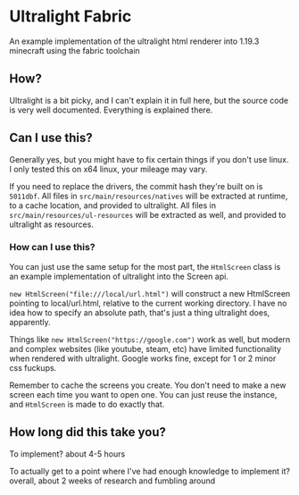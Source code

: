 # Ultralight Fabric
An example implementation of the ultralight html renderer into 1.19.3 minecraft using the fabric toolchain

## How?
Ultralight is a bit picky, and I can't explain it in full here, but the source code is very well documented. Everything is explained there.

## Can I use this?
Generally yes, but you might have to fix certain things if you don't use linux. I only tested this on x64 linux, your mileage may vary.

If you need to replace the drivers, the commit hash they're built on is `5011dbf`. All files in `src/main/resources/natives` will be extracted at runtime, to a cache location, and provided to ultralight. All files in `src/main/resources/ul-resources` will be extracted as well, and provided to ultralight as resources.

### How can I use this?
You can just use the same setup for the most part, the `HtmlScreen` class is an example implementation of ultralight into the Screen api.

`new HtmlScreen("file:///local/url.html")` will construct a new HtmlScreen pointing to local/url.html, relative to the current working directory. I have no idea how to specify an absolute path, that's just a thing ultralight does, apparently.

Things like `new HtmlScreen("https://google.com")` work as well, but modern and complex websites (like youtube, steam, etc) have limited functionality when rendered with ultralight. Google works fine, except for 1 or 2 minor css fuckups. 

Remember to cache the screens you create. You don't need to make a new screen each time you want to open one. You can just reuse the instance, and `HtmlScreen` is made to do exactly that.

## How long did this take you?
To implement? about 4-5 hours

To actually get to a point where I've had enough knowledge to implement it? overall, about 2 weeks of research and fumbling around
